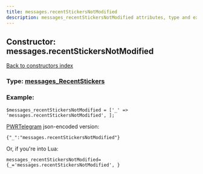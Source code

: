 ```yaml
---
title: messages.recentStickersNotModified
description: messages_recentStickersNotModified attributes, type and example
---
```

## Constructor: messages.recentStickersNotModified  
[Back to constructors index](index.md)






### Type: [messages\_RecentStickers](../types/messages_RecentStickers.md)


### Example:

```
$messages_recentStickersNotModified = ['_' => 'messages.recentStickersNotModified', ];
```  

[PWRTelegram](https://pwrtelegram.xyz) json-encoded version:

```
{"_":"messages.recentStickersNotModified"}
```


Or, if you're into Lua:  


```
messages_recentStickersNotModified={_='messages.recentStickersNotModified', }

```


